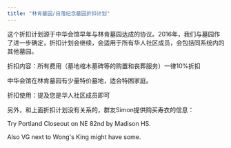 ```yaml
---
title: "林肯墓园/日落纪念墓园折扣计划"
---
```


这个折扣计划源于中华会馆早年与林肯墓园达成的协议。2016年，我们与墓园作了进一步确定，折扣计划会继续，会适用于所有华人社区成员，会包括同系统内的其他墓园。

折扣内容：所有费用（墓地棺木墓碑等的购置和丧葬服务）一律10%折扣

中华会馆在林肯墓园有少量特价墓地，适合特困家庭。

折扣使用：提及您是华人社区成员即可

另外，和上面折扣计划没有关系的，群友Simon提供购买寿衣的信息：

Try Portland Closeout on NE 82nd by Madison HS.

Also VG next to Wong's King might have some.
